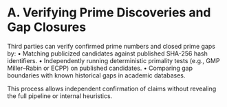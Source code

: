# A. Verifying Prime Discoveries and Gap Closures

Third parties can verify confirmed prime numbers and closed prime gaps by:
• Matching publicized candidates against published SHA-256 hash identifiers.
• Independently running deterministic primality tests (e.g., GMP Miller–Rabin or ECPP) on published candidates.
• Comparing gap boundaries with known historical gaps in academic databases.

This process allows independent confirmation of claims without revealing the full pipeline or internal heuristics.

